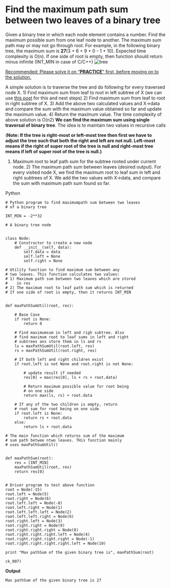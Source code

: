 # Find the maximum path sum between two leaves of a binary tree

Given a binary tree in which each node element contains a number. Find the maximum possible sum from one leaf node to another. The maximum sum path may or may not go through root. For example, in the following binary tree, the maximum sum is **27**(3 + 6 + 9 + 0 - 1 + 10). Expected time complexity is O(n). If one side of root is empty, then function should return minus infinite (INT_MIN in case of C/C++) ![tree](https://media.geeksforgeeks.org/wp-content/cdn-uploads/tree.png)

[Recommended: Please solve it on “**PRACTICE**” first, before moving on to the solution.](https://practice.geeksforgeeks.org/problems/maximum-path-sum/1)

A simple solution is to traverse the tree and do following for every traversed node X. 1) Find maximum sum from leaf to root in left subtree of X (we can use [this post](https://www.cdn.geeksforgeeks.org/find-the-maximum-sum-path-in-a-binary-tree/) for this and next steps) 2) Find maximum sum from leaf to root in right subtree of X. 3) Add the above two calculated values and X-&gt;data and compare the sum with the maximum value obtained so far and update the maximum value. 4) Return the maximum value. The time complexity of above solution is O(n2) **We can find the maximum sum using single traversal of binary tree**. The idea is to maintain two values in recursive calls

(**Note: If the tree is right-most or left-most tree then first we have to adjust the tree such that both the right and left are not null. Left-most means if the right of super root of the tree is null and right-most tree means if left of super root of the tree is null.)**

1. Maximum root to leaf path sum for the subtree rooted under current node. 2) The maximum path sum between leaves (desired output). For every visited node X, we find the maximum root to leaf sum in left and right subtrees of X. We add the two values with X-&gt;data, and compare the sum with maximum path sum found so far.

Python

    # Python program to find maximumpath sum between two leaves
    # of a binary tree

    INT_MIN = -2**32

    # A binary tree node


    class Node:
        # Constructor to create a new node
        def __init__(self, data):
            self.data = data
            self.left = None
            self.right = None

    # Utility function to find maximum sum between any
    # two leaves. This function calculates two values:
    # 1) Maximum path sum between two leaves which are stored
    #    in res
    # 2) The maximum root to leaf path sum which is returned
    # If one side of root is empty, then it returns INT_MIN


    def maxPathSumUtil(root, res):

        # Base Case
        if root is None:
            return 0

        # Find maximumsum in left and righ subtree. Also
        # find maximum root to leaf sums in left and right
        # subtrees ans store them in ls and rs
        ls = maxPathSumUtil(root.left, res)
        rs = maxPathSumUtil(root.right, res)

        # If both left and right children exist
        if root.left is not None and root.right is not None:

            # update result if needed
            res[0] = max(res[0], ls + rs + root.data)

            # Return maximum possible value for root being
            # on one side
            return max(ls, rs) + root.data

        # If any of the two children is empty, return
        # root sum for root being on one side
        if root.left is None:
            return rs + root.data
        else:
            return ls + root.data

    # The main function which returns sum of the maximum
    # sum path betwee ntwo leaves. THis function mainly
    # uses maxPathSumUtil()


    def maxPathSum(root):
        res = [INT_MIN]
        maxPathSumUtil(root, res)
        return res[0]


    # Driver program to test above function
    root = Node(-15)
    root.left = Node(5)
    root.right = Node(6)
    root.left.left = Node(-8)
    root.left.right = Node(1)
    root.left.left.left = Node(2)
    root.left.left.right = Node(6)
    root.right.left = Node(3)
    root.right.right = Node(9)
    root.right.right.right = Node(0)
    root.right.right.right.left = Node(4)
    root.right.right.right.right = Node(-1)
    root.right.right.right.right.left = Node(10)

    print "Max pathSum of the given binary tree is", maxPathSum(root)

    ck_007)

**Output**

    Max pathSum of the given binary tree is 27
